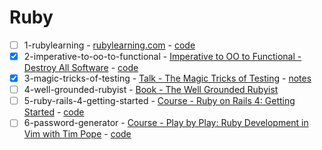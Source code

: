 # Ruby

- [ ] 1-rubylearning - [rubylearning.com](http://rubylearning.com/satishtalim/tutorial.html) - [code](/ruby/1-rubylearning)
- [x] 2-imperative-to-oo-to-functional - [Imperative to OO to Functional - Destroy All Software](https://www.destroyallsoftware.com/screencasts/catalog/imperative-to-oo-to-functional) - [code](/ruby/2-imperative-to-oo-to-functional)
- [x] 3-magic-tricks-of-testing - [Talk - The Magic Tricks of Testing](https://www.youtube.com/watch?v=URSWYvyc42M) - [notes](/ruby/3-magic-tricks-of-testing)
- [ ] 4-well-grounded-rubyist - [Book - The Well Grounded Rubyist](/ruby/4-well-grounded-rubyist)
- [ ] 5-ruby-rails-4-getting-started - [Course - Ruby on Rails 4: Getting Started](https://app.pluralsight.com/library/courses/ruby-rails-4-getting-started) - [code](/ruby/4-well-grounded-rubyist)
- [ ] 6-password-generator - [Course - Play by Play: Ruby Development in Vim with Tim Pope](https://app.pluralsight.com/library/courses/play-by-play-tim-pope) - [code](/ruby/6-password-generator)

